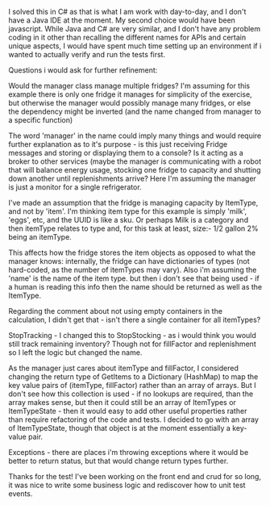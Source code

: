I solved this in C# as that is what I am work with day-to-day, and I don't have a Java IDE at the moment. 
My second choice would have been javascript. While Java and C# are very similar, and I don't have any problem coding in it other than recalling the different names for APIs and certain unique aspects,
I would have spent much time setting up an environment if i wanted to actually verify and run the tests first.

Questions i would ask for further refinement:

Would the manager class manage multiple fridges? I'm assuming for this example there is only one fridge it manages for simplicity of the exercise,
but otherwise the manager would possibly manage many fridges, or else the dependency might be inverted (and the name changed from manager to a specific function)

The word 'manager' in the name could imply many things and would require further explanation as to it's purpose - 
is this just receiving Fridge messages and storing or displaying them to a console? Is it acting as a broker to other services (maybe the manager is communicating with a robot that will balance energy usage, stocking one fridge to capacity and shutting down another until replenishments arrive?
Here I'm assuming the manager is just a monitor for a single refrigerator. 

I've made an assumption that the fridge is managing capacity by ItemType, and not by 'item'. I'm thinking item type for this example is simply 'milk', 'eggs', etc, and the UUID is like a sku. Or perhaps Milk is a category and then
itemType relates to type and, for this task at least, size:- 1/2 gallon 2% being an itemType.

This affects how the fridge stores the item objects as opposed to what the manager knows: internally, the fridge can have dictionaries of types (not hard-coded, as the number of itemTypes may vary).
Also i'm assuming the 'name' is the name of the item type. but then i don't see that being used - if a human is reading this info then the name should be returned as well as the ItemType.

Regarding the comment about not using empty containers in the calculation, I didn't get that  - isn't there a single container for all itemTypes? 

StopTracking - I changed this to StopStocking - as i would think you would still track remaining inventory? Though not for fillFactor and replenishment so I left the logic but changed the name.

As the manager just cares about itemType and fillFactor, I considered changing the return type of GetItems to a Dictionary (HashMap) to map the key value pairs of (itemType, fillFactor) rather than an array of arrays.
But I don't see how this collection is used - if no lookups are required, than the array makes sense, but then it could still be an array of ItemTypes or ItemTypeState - then it would easy to add other useful properties rather than require refactoring of the code and tests.
I decided to go with an array of ItemTypeState, though that object is at the moment essentially a key-value pair.

Exceptions - there are places i'm throwing exceptions where it would be better to return status, but that would change return types further.

Thanks for the test! I've been working on the front end and crud for so long, it was nice to write some business logic and rediscover how to unit test events.
